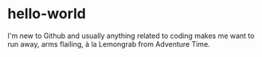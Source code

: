 # hello-world

I'm new to Github and usually anything related to coding makes me want to run away, arms flailing, à la Lemongrab from Adventure Time.
